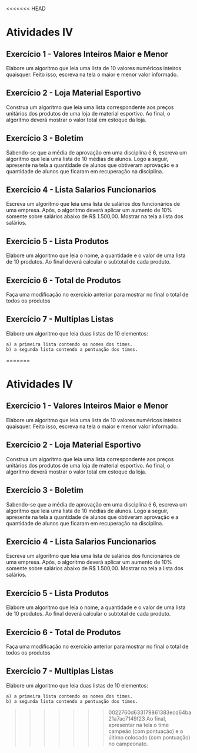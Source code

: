 <<<<<<< HEAD
# Atividades IV

## Exercício 1 - Valores Inteiros Maior e Menor
Elabore um algoritmo que leia uma lista de 10 valores numéricos inteiros quaisquer. Feito isso, escreva na tela o maior e menor valor informado.

## Exercício 2 - Loja Material Esportivo
Construa um algoritmo que leia uma lista correspondente aos preços unitários dos produtos de uma loja de material esportivo. Ao final, o algoritmo deverá mostrar o valor total em estoque da loja.

## Exercício 3 - Boletim
Sabendo-se que a média de aprovação em uma disciplina é 6, escreva um algoritmo que leia uma lista de 10 médias de alunos. Logo a seguir, apresente na tela a quantidade de alunos que obtiveram aprovação e a quantidade de alunos que ficaram em recuperação na disciplina.

## Exercício 4 - Lista Salarios Funcionarios
Escreva um algoritmo que leia uma lista de salários dos funcionários de uma empresa. Após, o algoritmo deverá aplicar um aumento de 10% somente sobre salários abaixo de R$ 1.500,00. Mostrar na tela a lista dos salários.

## Exercício 5 - Lista Produtos
Elabore um algoritmo que leia o nome, a quantidade e o valor de uma lista de 10 produtos. Ao final deverá calcular o subtotal de cada produto.

## Exercício 6 - Total de Produtos
Faça uma modificação no exercício anterior para mostrar no final o total de todos os produtos

## Exercício 7 - Multiplas Listas
Elabore um algoritmo que leia duas listas de 10 elementos:

    a) a primeira lista contendo os nomes dos times.
    b) a segunda lista contendo a pontuação dos times.

=======
# Atividades IV

## Exercício 1 - Valores Inteiros Maior e Menor
Elabore um algoritmo que leia uma lista de 10 valores numéricos inteiros quaisquer. Feito isso, escreva na tela o maior e menor valor informado.

## Exercício 2 - Loja Material Esportivo
Construa um algoritmo que leia uma lista correspondente aos preços unitários dos produtos de uma loja de material esportivo. Ao final, o algoritmo deverá mostrar o valor total em estoque da loja.

## Exercício 3 - Boletim
Sabendo-se que a média de aprovação em uma disciplina é 6, escreva um algoritmo que leia uma lista de 10 médias de alunos. Logo a seguir, apresente na tela a quantidade de alunos que obtiveram aprovação e a quantidade de alunos que ficaram em recuperação na disciplina.

## Exercício 4 - Lista Salarios Funcionarios
Escreva um algoritmo que leia uma lista de salários dos funcionários de uma empresa. Após, o algoritmo deverá aplicar um aumento de 10% somente sobre salários abaixo de R$ 1.500,00. Mostrar na tela a lista dos salários.

## Exercício 5 - Lista Produtos
Elabore um algoritmo que leia o nome, a quantidade e o valor de uma lista de 10 produtos. Ao final deverá calcular o subtotal de cada produto.

## Exercício 6 - Total de Produtos
Faça uma modificação no exercício anterior para mostrar no final o total de todos os produtos

## Exercício 7 - Multiplas Listas
Elabore um algoritmo que leia duas listas de 10 elementos:

    a) a primeira lista contendo os nomes dos times.
    b) a segunda lista contendo a pontuação dos times.

>>>>>>> 0022760d633179861383ecd64ba21a7ac7149f23
Ao final, apresentar na tela o time campeão (com pontuação) e o último colocado (com pontuação) no campeonato.